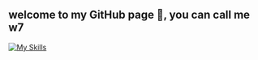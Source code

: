 ## welcome to my GitHub page 👋, you can call me w7

[![My Skills](https://skillicons.dev/icons?i=py,cpp,vim,vscode,pycharm,kali,github,linux)](https://skillicons.dev)

